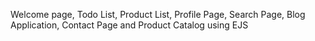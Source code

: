 Welcome page, Todo List, Product List, Profile Page, Search Page, Blog Application, Contact Page and Product Catalog using EJS

